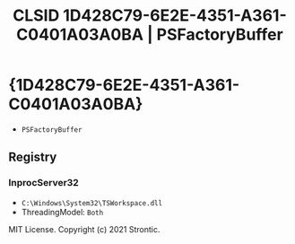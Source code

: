 ﻿---
title: "CLSID 1D428C79-6E2E-4351-A361-C0401A03A0BA | PSFactoryBuffer"
excerpt: What is COM-Object CLSID 1D428C79-6E2E-4351-A361-C0401A03A0BA?
---

# {1D428C79-6E2E-4351-A361-C0401A03A0BA}

* `PSFactoryBuffer`

## Registry


### InprocServer32

* `C:\Windows\System32\TSWorkspace.dll`
* ThreadingModel: `Both`

MIT License. Copyright (c) 2021 Strontic.



